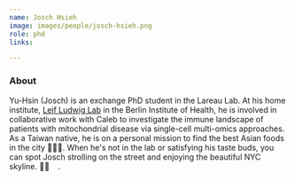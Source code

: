 ```yaml
---
name: Josch Hsieh
image: images/people/josch-hsieh.png
role: phd
links:

---
```


### About
Yu-Hsin (Josch) is an exchange PhD student in the Lareau Lab.
At his home institute, [Leif Ludwig Lab](https://www.mdc-berlin.de/ludwig)
in the Berlin Institute of Health, he is involved in collaborative work with 
Caleb to investigate the immune landscape of patients with mitochondrial disease 
via single-cell multi-omics approaches. As a Taiwan native, he is on a personal 
mission to find the best Asian foods in the city 🍱🍜🍲. When he's not in the lab
or satisfying his taste buds, you can spot Josch strolling on the street and enjoying
the beautiful NYC skyline. 🌉🌇 &nbsp; &nbsp;. 